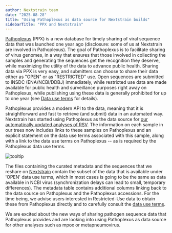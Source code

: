 ```yaml
---
author: Nextstrain team
date: "2025-08-28"
title: "Using Pathoplexus as data source for Nextstrain builds"
sidebarTitle: "PPX and Nextstrain"
---
```


[Pathoplexus](https://pathoplexus.org) (PPX) is a new database for timely sharing of viral sequence data that was launched one year ago (disclosure: some of us at Nextstrain are involved in Pathoplexus).
The goal of Pathoplexus is to facilitate sharing of virus genomes, in a way that ensures that those involved in collecting the samples and generating the sequences get the recognition they deserve, while maximizing the utility of the data to advance public health.
Sharing data via PPX is very easy, and submitters can choose to share their data either as "OPEN" or as "RESTRICTED" use.
Open sequences are submitted to INSDC (ENA/NCBI/DDBJ) immediately, while restricted use data are made available for public health and surveillance purposes right away on Pathoplexus, while publishing using these data is generally prohibited for up to one year (see [Data use terms](https://pathoplexus.org/about/terms-of-use/data-use-terms) for details).

Pathoplexus provides a modern API to the data, meaning that it is straightforward and fast to retrieve (and submit) data in an automated way.
Nextstrain has started using Pathoplexus as the data source for [our automatically updated analyses of RSV](https://nextstrain.org/rsv/a/genome/6y).
The information on each sample in our trees now includes links to these samples on Pathoplexus and an explicit statement on the data use terms associated with this sample, along with a link to the data use terms on Pathoplexus -- as is required by the Pathoplexus data use terms.

![tooltip](/blog/img/ppx_tip_tooltip.png)

The files containing the curated metadata and the sequences that we reshare on [Nextstrain](https://nextstrain.org/rsv/a/genome/6y) contain the subset of the data that is available under 'OPEN' data use terms, which in most cases is going to be the same as data available in NCBI virus (synchronization delays can lead to small, temporary differences).
The metadata table contains additional columns linking back to the data source on Pathoplexus and the Pathoplexus accessions.
For the time being, we advise users interested in Restricted-Use data to obtain these from Pathoplexus directly and to carefully consult the [data use terms](https://pathoplexus.org/about/terms-of-use/data-use-terms).

We are excited about the new ways of sharing pathogen sequence data that Pathoplexus provides and are looking into using Pathoplexus as data source for other analyses such as mpox or metapneumovirus.






